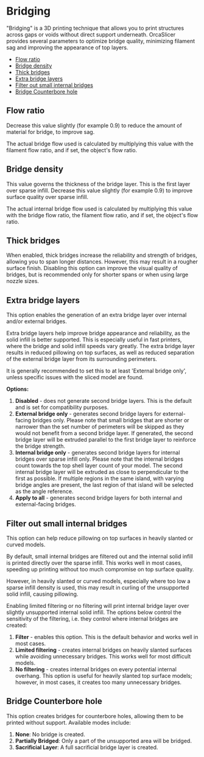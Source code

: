 # Bridging

"Bridging" is a 3D printing technique that allows you to print structures across gaps or voids without direct support underneath. OrcaSlicer provides several parameters to optimize bridge quality, minimizing filament sag and improving the appearance of top layers.

- [Flow ratio](#flow-ratio)
- [Bridge density](#bridge-density)
- [Thick bridges](#thick-bridges)
- [Extra bridge layers](#extra-bridge-layers)
- [Filter out small internal bridges](#filter-out-small-internal-bridges)
- [Bridge Counterbore hole](#bridge-counterbore-hole)

## Flow ratio

Decrease this value slightly (for example 0.9) to reduce the amount of material for bridge, to improve sag.

The actual bridge flow used is calculated by multiplying this value with the filament flow ratio, and if set, the object's flow ratio.

## Bridge density

This value governs the thickness of the bridge layer. This is the first layer over sparse infill. Decrease this value slightly (for example 0.9) to improve surface quality over sparse infill.

The actual internal bridge flow used is calculated by multiplying this value with the bridge flow ratio, the filament flow ratio, and if set, the object's flow ratio.

## Thick bridges

When enabled, thick bridges increase the reliability and strength of bridges, allowing you to span longer distances. However, this may result in a rougher surface finish. Disabling this option can improve the visual quality of bridges, but is recommended only for shorter spans or when using large nozzle sizes.

## Extra bridge layers

This option enables the generation of an extra bridge layer over internal and/or external bridges.

Extra bridge layers help improve bridge appearance and reliability, as the solid infill is better supported. This is especially useful in fast printers, where the bridge and solid infill speeds vary greatly. The extra bridge layer results in reduced pillowing on top surfaces, as well as reduced separation of the external bridge layer from its surrounding perimeters.

It is generally recommended to set this to at least 'External bridge only', unless specific issues with the sliced model are found.

**Options:**

1. **Disabled** - does not generate second bridge layers. This is the default and is set for compatibility purposes.
2. **External bridge only** - generates second bridge layers for external-facing bridges only. Please note that small bridges that are shorter or narrower than the set number of perimeters will be skipped as they would not benefit from a second bridge layer. If generated, the second bridge layer will be extruded parallel to the first bridge layer to reinforce the bridge strength.
3. **Internal bridge only** - generates second bridge layers for internal bridges over sparse infill only. Please note that the internal bridges count towards the top shell layer count of your model. The second internal bridge layer will be extruded as close to perpendicular to the first as possible. If multiple regions in the same island, with varying bridge angles are present, the last region of that island will be selected as the angle reference.
4. **Apply to all** - generates second bridge layers for both internal and external-facing bridges.

## Filter out small internal bridges

This option can help reduce pillowing on top surfaces in heavily slanted or curved models.

By default, small internal bridges are filtered out and the internal solid infill is printed directly over the sparse infill. This works well in most cases, speeding up printing without too much compromise on top surface quality.

However, in heavily slanted or curved models, especially where too low a sparse infill density is used, this may result in curling of the unsupported solid infill, causing pillowing.

Enabling limited filtering or no filtering will print internal bridge layer over slightly unsupported internal solid infill. The options below control the sensitivity of the filtering, i.e. they control where internal bridges are created:

1. **Filter** - enables this option. This is the default behavior and works well in most cases.
2. **Limited filtering** - creates internal bridges on heavily slanted surfaces while avoiding unnecessary bridges. This works well for most difficult models.
3. **No filtering** - creates internal bridges on every potential internal overhang. This option is useful for heavily slanted top surface models; however, in most cases, it creates too many unnecessary bridges.

## Bridge Counterbore hole

This option creates bridges for counterbore holes, allowing them to be printed without support. Available modes include:

1. **None**: No bridge is created.
2. **Partially Bridged**: Only a part of the unsupported area will be bridged.
3. **Sacrificial Layer**: A full sacrificial bridge layer is created.
